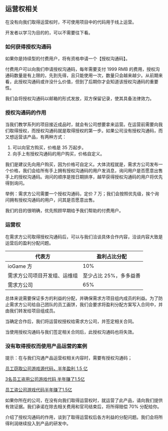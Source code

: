 ## 运营权相关

在没有向我们取得运营权时，不可使用项目中的代码用于线上运营。



开发者以学习为目的的，可以不需要往下看。



### 如何获得授权沟通码

如果你是持续型的付费用户，将有资格申请一个【授权沟通码】。



付费用户可以向我们申请授权沟通码，每年需要支付 1999 RMB 的费用，授权沟通码数量是有上限的，先到先得，且只能使用一次，数量只会越来越少。从前期来看，此授权沟通码或许没什么价值，但到了后期你才会知道该授权沟通码的重要性。



我们会将授权沟通码以邮箱的形式发放，双方保留记录，使其具备法律效力。



### 授权沟通码的作用

当我们教学系列的项目接近成品时，就会有公司想要拿来运营。在运营前需要向我们取得授权，而授权沟通码就是取得授权的第一步。如果公司没有授权沟通码，而又想运营该产品，有两种方式：

1. 可以向官方购买，价格是 35 万起步。
2. 向手上有授权沟通码的用户购买，价格自定义。



我们是建议先向用户购买，因为价格可自定义。大体流程就是，需求方公司发布一个价格，我们会给所有手上拥有授权沟通码的用户发消息，询问用户是否愿意出售手上的授权沟通码。询问的顺序是按日期排序，越早获得授权沟通码的用户将优先得到询问。



举例：需求方公司需要一个授权沟通码，定价 7 万；我们会按照优先级，挨个询问拥有授权沟通码的用户，问其是否愿意出售。



我们的目的很明确，优先照顾早期给予我们帮助的付费用户。



### 运营权

在需求方公司取得授权沟通码后，可以与我们洽谈具体合作内容，洽谈内容大致是运营后的盈利分配问题。

| 代表方                       | 盈利占比分配           |
| ---------------------------- | ---------------------- |
| ioGame 方                    | 10%                    |
| 需求方公司项目开发组、运维组 | 至少占比 25%，多多益善 |
| 需求方公司                   | 65%                    |



总体来说需要保证多方的利益的分配，并确保需求方项目组内成员的利益。为了防止需求方公司给自己团队的员工画饼，我们会要求将盈利分配方案写入合同中，并由我们转发给项目组成员。



当确定合作后，我们将运营权授权给需求方公司，并签定相关合同。



当使用授权沟通码与我们签定相关合同后，此授权沟通码也将失效。



### 没有取得授权而使用产品运营的案例

提示：在与我们沟通产品运营权相关内容时，需要有授权沟通码；



[员工窃取公司游戏源代码，半年盈利 1.5 亿](https://www.oschina.net/news/247569)



[3名员工盗用公司游戏代码 半年赚了1.5亿](https://www.sohu.com/a/692270782_99900743)



[员工盗公司游戏代码半年赚了1.5亿](https://www.163.com/dy/article/I8DAOIA205118DFD.html)



如果你所在的公司，在没有向我们取得运营权时，就运营了此产品，请向我们提供有效证据。我们承诺在除去相关费用和官司结束后，将所得赔偿 70% 分配给你。



介绍了授权沟通码的作用，谈到了取得运营权后各方利益的分配问题。我们会将所得利润继续投入到产品的研发中。